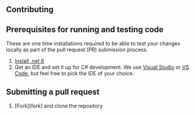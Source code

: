 ## Contributing
## Prerequisites for running and testing code

These are one time installations required to be able to test your changes locally as part of the pull request (PR) submission process.

1. [Install .net 6](https://learn.microsoft.com/en-us/dotnet/core/install/)
1. Get an IDE and set it up for C# development. We use [Visual Studio](https://visualstudio.microsoft.com/) or [VS Code](https://code.visualstudio.com/), but feel free to pick the IDE of your choice.

## Submitting a pull request

1. [Fork][fork] and clone the repository
